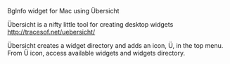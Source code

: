 BgInfo widget for Mac using Übersicht

Übersicht is a nifty little tool for creating desktop widgets http://tracesof.net/uebersicht/

Übersicht creates a widget directory and adds an icon, Ü, in the top menu. From Ü icon, access available widgets and widgets directory.
